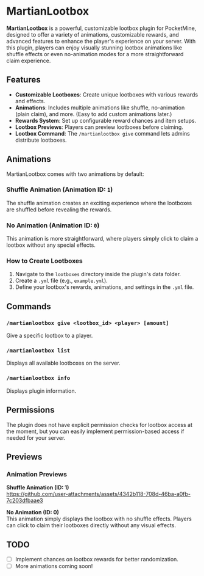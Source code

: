 
# MartianLootbox

**MartianLootbox** is a powerful, customizable lootbox plugin for PocketMine, designed to offer a variety of animations, customizable rewards, and advanced features to enhance the player's experience on your server. With this plugin, players can enjoy visually stunning lootbox animations like shuffle effects or even no-animation modes for a more straightforward claim experience.

## Features

- **Customizable Lootboxes**: Create unique lootboxes with various rewards and effects.
- **Animations**: Includes multiple animations like shuffle, no-animation (plain claim), and more. (Easy to add custom animations later.)
- **Rewards System**: Set up configurable reward chances and item setups.
- **Lootbox Previews**: Players can preview lootboxes before claiming.
- **Lootbox Command**: The `/martianlootbox give` command lets admins distribute lootboxes.
  
## Animations

MartianLootbox comes with two animations by default:

### Shuffle Animation (Animation ID: `1`)
The shuffle animation creates an exciting experience where the lootboxes are shuffled before revealing the rewards.

### No Animation (Animation ID: `0`)
This animation is more straightforward, where players simply click to claim a lootbox without any special effects.

### How to Create Lootboxes

1. Navigate to the `lootboxes` directory inside the plugin's data folder.
2. Create a `.yml` file (e.g., `example.yml`).
3. Define your lootbox's rewards, animations, and settings in the `.yml` file.

## Commands

### `/martianlootbox give <lootbox_id> <player> [amount]`
Give a specific lootbox to a player.

### `/martianlootbox list`
Displays all available lootboxes on the server.

### `/martianlootbox info`
Displays plugin information.

## Permissions

The plugin does not have explicit permission checks for lootbox access at the moment, but you can easily implement permission-based access if needed for your server.

## Previews

### Animation Previews

**Shuffle Animation (ID: 1)**  
https://github.com/user-attachments/assets/4342b118-708d-46ba-a0fb-7c203dfbaae3

**No Animation (ID: 0)**  
This animation simply displays the lootbox with no shuffle effects. Players can click to claim their lootboxes directly without any visual effects.

## TODO

- [ ] Implement chances on lootbox rewards for better randomization.
- [ ] More animations coming soon!
